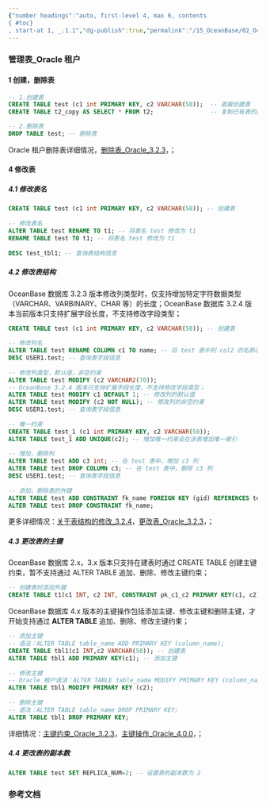 ```yaml
---
{"number headings":"auto, first-level 4, max 6, contents
{ #toc}
, start-at 1, _.1.1","dg-publish":true,"permalink":"/15_OceanBase/02_OceanBase 基本操作/数据库对象管理_Oracle 租户/管理表_Oracle 租户/","dgPassFrontmatter":true}
---
```



### 管理表_Oracle 租户
#### 1 创建，删除表  
```sql  
-- 1.创建表  
CREATE TABLE test (c1 int PRIMARY KEY, c2 VARCHAR(50));  -- 直接创建表
CREATE TABLE t2_copy AS SELECT * FROM t2;                -- 复制已有表的数据创建新表

-- 2.删除表
DROP TABLE test; -- 删除表  
```  

Oracle 租户删除表详细情况，[删除表_Oracle_3.2.3](https://www.oceanbase.com/docs/enterprise-oceanbase-database-cn-10000000000355498)，；  


#### 4 修改表  
##### 4.1 修改表名  
```sql  
CREATE TABLE test (c1 int PRIMARY KEY, c2 VARCHAR(50)); -- 创建表  
  
-- 修改表名  
ALTER TABLE test RENAME TO t1; -- 将表名 test 修改为 t1  
RENAME TABLE test TO t1; -- 将表名 test 修改为 t1  
  
DESC test_tbl1; -- 查询表结构信息  
```  

##### 4.2 修改表结构  
OceanBase 数据库 3.2.3 版本修改列类型时，仅支持增加特定字符数据类型（VARCHAR、VARBINARY、CHAR 等）的长度；OceanBase 数据库 3.2.4 版本当前版本只支持扩展字段长度，不支持修改字段类型；  
```sql  
CREATE TABLE test (c1 int PRIMARY KEY, c2 VARCHAR(50)); -- 创建表  
  
-- 修改列名  
ALTER TABLE test RENAME COLUMN c1 TO name; -- 将 test 表中列 col2 的名称改成 name  
DESC USER1.test; -- 查询表字段信息  
  
-- 修改列类型，默认值，非空约束  
ALTER TABLE test MODIFY (c2 VARCHAR2(70));  
-- OceanBase 3.2.4 版本只支持扩展字段长度，不支持修改字段类型；  
ALTER TABLE test MODIFY c1 DEFAULT 1; -- 修改列的默认值  
ALTER TABLE test MODIFY (c2 NOT NULL); -- 修改列的非空约束  
DESC USER1.test; -- 查询表字段信息  
  
-- 唯一约束  
CREATE TABLE test_1 (c1 int PRIMARY KEY, c2 VARCHAR(50));  
ALTER TABLE test_1 ADD UNIQUE(c2); -- 增加唯一约束会在该表增加唯一索引  
  
-- 增加，删除列  
ALTER TABLE test ADD c3 int; -- 在 test 表中，增加 c3 列  
ALTER TABLE test DROP COLUMN c3; -- 在 test 表中，删除 c3 列  
DESC USER1.test; -- 查询表字段信息  
  
-- 添加，删除表的外键  
ALTER TABLE test ADD CONSTRAINT fk_name FOREIGN KEY (gid) REFERENCES test1(id);  
ALTER TABLE test DROP CONSTRAINT fk_name;  
```  
更多详细情况：[关于表结构的修改_3.2.4](https://www.oceanbase.com/docs/enterprise-oceanbase-database-cn-10000000000945635)，[更改表_Oracle_3.2.3](https://www.oceanbase.com/docs/enterprise-oceanbase-database-cn-10000000000355496)，；  

##### 4.3 更改表的主键  
OceanBase 数据库 2.x，3.x 版本只支持在建表时通过 CREATE TABLE 创建主键约束，暂不支持通过 ALTER TABLE 追加、删除、修改主键约束；  
```sql  
-- 创建表时添加外键  
CREATE TABLE t1(c1 INT, c2 INT, CONSTRAINT pk_c1_c2 PRIMARY KEY(c1, c2));  
```  

OceanBase 数据库 4.x 版本的主键操作包括添加主键、修改主键和删除主键，才开始支持通过 **ALTER TABLE** 追加、删除、修改主键约束；  
```sql  
-- 添加主键  
-- 语法：ALTER TABLE table_name ADD PRIMARY KEY (column_name);  
CREATE TABLE tbl1(c1 INT,c2 VARCHAR(50)); -- 创建表  
ALTER TABLE tbl1 ADD PRIMARY KEY(c1); -- 添加主键  
  
-- 修改主键  
-- Oracle 租户语法：ALTER TABLE table_name MODIFY PRIMARY KEY (column_name);  
ALTER TABLE tbl1 MODIFY PRIMARY KEY (c2);  
  
-- 删除主键  
-- 语法：ALTER TABLE table_name DROP PRIMARY KEY;  
ALTER TABLE tbl1 DROP PRIMARY KEY;  
```  
详细情况：[主键约束_Oracle_3.2.3](https://www.oceanbase.com/docs/enterprise-oceanbase-database-cn-10000000000357192)，[主键操作_Oracle_4.0.0](https://www.oceanbase.com/docs/enterprise-oceanbase-database-cn-10000000000884610)，；  

##### 4.4 更改表的副本数  
```sql  
ALTER TABLE test SET REPLICA_NUM=2; -- 设置表的副本数为 2  
```


### 参考文档



